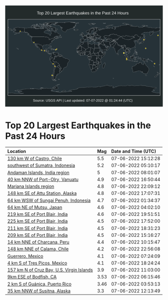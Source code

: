 ![Map](./map.png)

# Top 20 Largest Earthquakes in the Past 24 Hours

| Location | Mag | Date and Time (UTC) |
|:---|:---|:---|
| [130 km W of Castro, Chile](https://earthquake.usgs.gov/earthquakes/eventpage/us6000i09s) | 5.5 | 07-06-2022 15:12:28 |
| [southwest of Sumatra, Indonesia](https://earthquake.usgs.gov/earthquakes/eventpage/us6000i071) | 5.2 | 07-06-2022 05:10:17 |
| [Andaman Islands, India region](https://earthquake.usgs.gov/earthquakes/eventpage/us6000i07w) | 5 | 07-06-2022 08:01:07 |
| [40 km NNW of Port-Olry, Vanuatu](https://earthquake.usgs.gov/earthquakes/eventpage/us6000i0b8) | 4.9 | 07-06-2022 16:50:44 |
| [Mariana Islands region](https://earthquake.usgs.gov/earthquakes/eventpage/us6000i0dw) | 4.8 | 07-06-2022 22:09:12 |
| [148 km SE of Attu Station, Alaska](https://earthquake.usgs.gov/earthquakes/eventpage/us6000i0bb) | 4.8 | 07-06-2022 17:07:31 |
| [64 km WSW of Sungai Penuh, Indonesia](https://earthquake.usgs.gov/earthquakes/eventpage/us6000i06d) | 4.7 | 07-06-2022 01:34:37 |
| [64 km NE of Mutsu, Japan](https://earthquake.usgs.gov/earthquakes/eventpage/us6000i06x) | 4.6 | 07-06-2022 04:02:10 |
| [219 km SE of Port Blair, India](https://earthquake.usgs.gov/earthquakes/eventpage/us6000i0cv) | 4.6 | 07-06-2022 19:51:51 |
| [225 km SE of Port Blair, India](https://earthquake.usgs.gov/earthquakes/eventpage/us6000i0bw) | 4.5 | 07-06-2022 17:52:00 |
| [211 km SE of Port Blair, India](https://earthquake.usgs.gov/earthquakes/eventpage/us6000i0bz) | 4.5 | 07-06-2022 18:31:23 |
| [209 km SE of Port Blair, India](https://earthquake.usgs.gov/earthquakes/eventpage/us6000i09u) | 4.5 | 07-06-2022 15:16:27 |
| [14 km NNE of Charcana, Peru](https://earthquake.usgs.gov/earthquakes/eventpage/us6000i08k) | 4.4 | 07-06-2022 10:15:47 |
| [148 km NNE of Calama, Chile](https://earthquake.usgs.gov/earthquakes/eventpage/us6000i0e6) | 4.2 | 07-06-2022 22:56:08 |
| [Guerrero, Mexico](https://earthquake.usgs.gov/earthquakes/eventpage/us6000i07t) | 4.1 | 07-06-2022 07:24:09 |
| [4 km S of Tres Picos, Mexico](https://earthquake.usgs.gov/earthquakes/eventpage/us6000i0bv) | 4.1 | 07-06-2022 18:24:24 |
| [157 km N of Cruz Bay, U.S. Virgin Islands](https://earthquake.usgs.gov/earthquakes/eventpage/pr2022187001) | 3.9 | 07-06-2022 11:03:00 |
| [9km ESE of Bodfish, CA](https://earthquake.usgs.gov/earthquakes/eventpage/ci40297864) | 3.53 | 07-06-2022 06:15:46 |
| [2 km S of Guánica, Puerto Rico](https://earthquake.usgs.gov/earthquakes/eventpage/pr2022187000) | 3.46 | 07-06-2022 03:53:13 |
| [35 km NNW of Susitna, Alaska](https://earthquake.usgs.gov/earthquakes/eventpage/ak0228lgpzpm) | 3.3 | 07-06-2022 12:13:49 |

